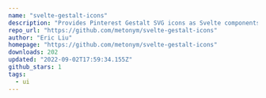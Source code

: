 ```yaml
---
name: "svelte-gestalt-icons"
description: "Provides Pinterest Gestalt SVG icons as Svelte components."
repo_url: "https://github.com/metonym/svelte-gestalt-icons"
author: "Eric Liu"
homepage: "https://github.com/metonym/svelte-gestalt-icons"
downloads: 202
updated: "2022-09-02T17:59:34.155Z"
github_stars: 1
tags: 
  - ui
---
```

